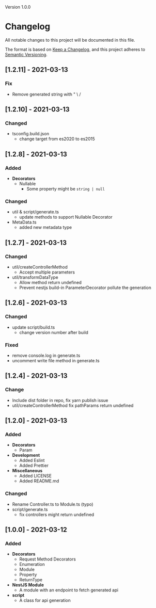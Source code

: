 Version 1.0.0

# Changelog

All notable changes to this project will be documented in this file.

The format is based on [Keep a Changelog](https://keepachangelog.com/en/1.0.0/),
and this project adheres to [Semantic Versioning](https://semver.org/spec/v2.0.0.html).

## [1.2.11] - 2021-03-13

### Fix

-   Remove generated string with " \ /

## [1.2.10] - 2021-03-13

### Changed

-   tsconfig.build.json
    -   change target from es2020 to es2015

## [1.2.8] - 2021-03-13

### Added

-   **Decorators**
    -   Nullable
        -   Some property might be `string | null`

### Changed

-   util & script/generate.ts
    -   update methods to support Nullable Decorator
-   MetaData.ts
    -   added new metadata type

## [1.2.7] - 2021-03-13

### Changed

-   util/createControllerMethod
    -   Accept multiple parameters
-   util/transformDataType
    -   Allow method return undefined
    -   Prevent nestjs build-in ParameterDecorator pollute the generation

## [1.2.6] - 2021-03-13

### Changed

-   update script/build.ts
    -   change version number after build

### Fixed

-   remove console.log in generate.ts
-   uncomment write file method in generate.ts

## [1.2.4] - 2021-03-13

### Change

-   Include dist folder in repo, fix yarn publish issue
-   util/createControllerMethod fix pathParams return undefined

## [1.2.0] - 2021-03-13

### Added

-   **Decorators**
    -   Param
-   **Development**
    -   Added Eslint
    -   Added Prettier
-   **Miscellaneous**
    -   Added LICENSE
    -   Added README.md

### Changed

-   Rename Controller.ts to Module.ts (typo)
-   script/generate.ts
    -   fix controllers might return undefined

## [1.0.0] - 2021-03-12

### Added

-   **Decorators**
    -   Request Method Decorators
    -   Enumeration
    -   Module
    -   Property
    -   ReturnType
-   **NestJS Module**
    -   A module with an endpoint to fetch generated api
-   **script**
    -   A class for api generation
